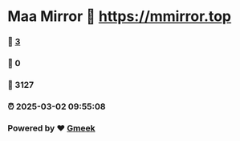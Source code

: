 # Maa Mirror :link: https://mmirror.top 
### :page_facing_up: [3](https://mmirror.top/tag.html) 
### :speech_balloon: 0 
### :hibiscus: 3127 
### :alarm_clock: 2025-03-02 09:55:08 
### Powered by :heart: [Gmeek](https://github.com/Meekdai/Gmeek)

